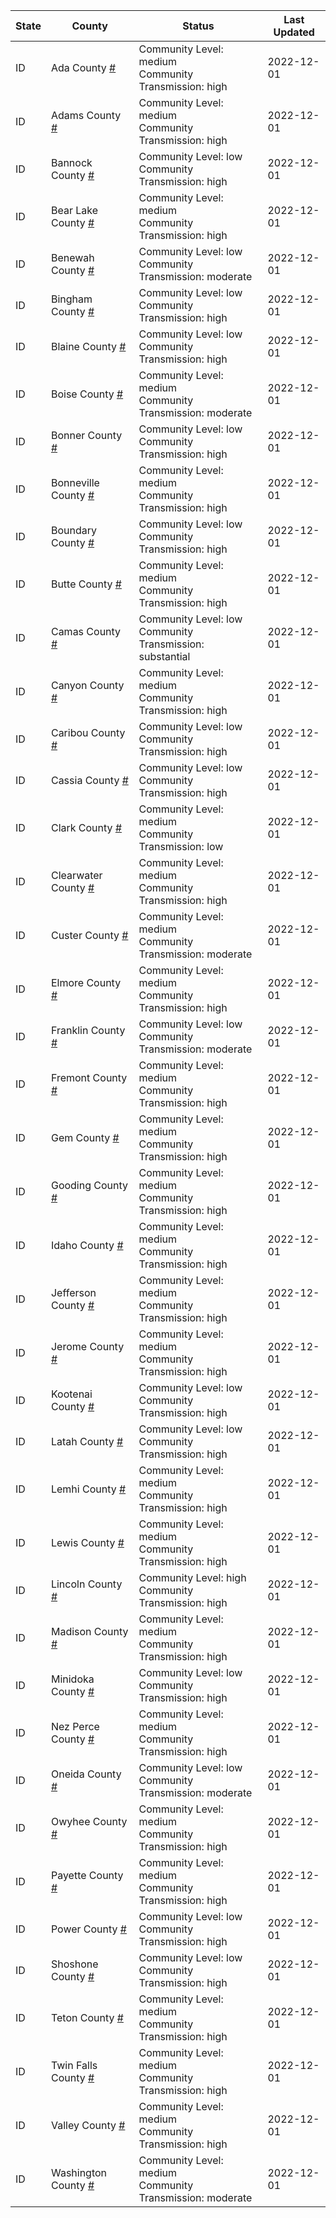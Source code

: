 State | County | Status | Last Updated
--- | --- | --- | --- 
ID | Ada County <a href="#ada_county">#</a> | <a name="ada_county"></a>Community Level: medium<br/>Community Transmission: high | 2022-12-01
ID | Adams County <a href="#adams_county">#</a> | <a name="adams_county"></a>Community Level: medium<br/>Community Transmission: high | 2022-12-01
ID | Bannock County <a href="#bannock_county">#</a> | <a name="bannock_county"></a>Community Level: low<br/>Community Transmission: high | 2022-12-01
ID | Bear Lake County <a href="#bear_lake_county">#</a> | <a name="bear_lake_county"></a>Community Level: medium<br/>Community Transmission: high | 2022-12-01
ID | Benewah County <a href="#benewah_county">#</a> | <a name="benewah_county"></a>Community Level: low<br/>Community Transmission: moderate | 2022-12-01
ID | Bingham County <a href="#bingham_county">#</a> | <a name="bingham_county"></a>Community Level: low<br/>Community Transmission: high | 2022-12-01
ID | Blaine County <a href="#blaine_county">#</a> | <a name="blaine_county"></a>Community Level: low<br/>Community Transmission: high | 2022-12-01
ID | Boise County <a href="#boise_county">#</a> | <a name="boise_county"></a>Community Level: medium<br/>Community Transmission: moderate | 2022-12-01
ID | Bonner County <a href="#bonner_county">#</a> | <a name="bonner_county"></a>Community Level: low<br/>Community Transmission: high | 2022-12-01
ID | Bonneville County <a href="#bonneville_county">#</a> | <a name="bonneville_county"></a>Community Level: medium<br/>Community Transmission: high | 2022-12-01
ID | Boundary County <a href="#boundary_county">#</a> | <a name="boundary_county"></a>Community Level: low<br/>Community Transmission: high | 2022-12-01
ID | Butte County <a href="#butte_county">#</a> | <a name="butte_county"></a>Community Level: medium<br/>Community Transmission: high | 2022-12-01
ID | Camas County <a href="#camas_county">#</a> | <a name="camas_county"></a>Community Level: low<br/>Community Transmission: substantial | 2022-12-01
ID | Canyon County <a href="#canyon_county">#</a> | <a name="canyon_county"></a>Community Level: medium<br/>Community Transmission: high | 2022-12-01
ID | Caribou County <a href="#caribou_county">#</a> | <a name="caribou_county"></a>Community Level: low<br/>Community Transmission: high | 2022-12-01
ID | Cassia County <a href="#cassia_county">#</a> | <a name="cassia_county"></a>Community Level: low<br/>Community Transmission: high | 2022-12-01
ID | Clark County <a href="#clark_county">#</a> | <a name="clark_county"></a>Community Level: medium<br/>Community Transmission: low | 2022-12-01
ID | Clearwater County <a href="#clearwater_county">#</a> | <a name="clearwater_county"></a>Community Level: medium<br/>Community Transmission: high | 2022-12-01
ID | Custer County <a href="#custer_county">#</a> | <a name="custer_county"></a>Community Level: medium<br/>Community Transmission: moderate | 2022-12-01
ID | Elmore County <a href="#elmore_county">#</a> | <a name="elmore_county"></a>Community Level: medium<br/>Community Transmission: high | 2022-12-01
ID | Franklin County <a href="#franklin_county">#</a> | <a name="franklin_county"></a>Community Level: low<br/>Community Transmission: moderate | 2022-12-01
ID | Fremont County <a href="#fremont_county">#</a> | <a name="fremont_county"></a>Community Level: medium<br/>Community Transmission: high | 2022-12-01
ID | Gem County <a href="#gem_county">#</a> | <a name="gem_county"></a>Community Level: medium<br/>Community Transmission: high | 2022-12-01
ID | Gooding County <a href="#gooding_county">#</a> | <a name="gooding_county"></a>Community Level: medium<br/>Community Transmission: high | 2022-12-01
ID | Idaho County <a href="#idaho_county">#</a> | <a name="idaho_county"></a>Community Level: medium<br/>Community Transmission: high | 2022-12-01
ID | Jefferson County <a href="#jefferson_county">#</a> | <a name="jefferson_county"></a>Community Level: medium<br/>Community Transmission: high | 2022-12-01
ID | Jerome County <a href="#jerome_county">#</a> | <a name="jerome_county"></a>Community Level: medium<br/>Community Transmission: high | 2022-12-01
ID | Kootenai County <a href="#kootenai_county">#</a> | <a name="kootenai_county"></a>Community Level: low<br/>Community Transmission: high | 2022-12-01
ID | Latah County <a href="#latah_county">#</a> | <a name="latah_county"></a>Community Level: low<br/>Community Transmission: high | 2022-12-01
ID | Lemhi County <a href="#lemhi_county">#</a> | <a name="lemhi_county"></a>Community Level: medium<br/>Community Transmission: high | 2022-12-01
ID | Lewis County <a href="#lewis_county">#</a> | <a name="lewis_county"></a>Community Level: medium<br/>Community Transmission: high | 2022-12-01
ID | Lincoln County <a href="#lincoln_county">#</a> | <a name="lincoln_county"></a>Community Level: high<br/>Community Transmission: high | 2022-12-01
ID | Madison County <a href="#madison_county">#</a> | <a name="madison_county"></a>Community Level: medium<br/>Community Transmission: high | 2022-12-01
ID | Minidoka County <a href="#minidoka_county">#</a> | <a name="minidoka_county"></a>Community Level: low<br/>Community Transmission: high | 2022-12-01
ID | Nez Perce County <a href="#nez_perce_county">#</a> | <a name="nez_perce_county"></a>Community Level: medium<br/>Community Transmission: high | 2022-12-01
ID | Oneida County <a href="#oneida_county">#</a> | <a name="oneida_county"></a>Community Level: low<br/>Community Transmission: moderate | 2022-12-01
ID | Owyhee County <a href="#owyhee_county">#</a> | <a name="owyhee_county"></a>Community Level: medium<br/>Community Transmission: high | 2022-12-01
ID | Payette County <a href="#payette_county">#</a> | <a name="payette_county"></a>Community Level: medium<br/>Community Transmission: high | 2022-12-01
ID | Power County <a href="#power_county">#</a> | <a name="power_county"></a>Community Level: low<br/>Community Transmission: high | 2022-12-01
ID | Shoshone County <a href="#shoshone_county">#</a> | <a name="shoshone_county"></a>Community Level: low<br/>Community Transmission: high | 2022-12-01
ID | Teton County <a href="#teton_county">#</a> | <a name="teton_county"></a>Community Level: medium<br/>Community Transmission: high | 2022-12-01
ID | Twin Falls County <a href="#twin_falls_county">#</a> | <a name="twin_falls_county"></a>Community Level: medium<br/>Community Transmission: high | 2022-12-01
ID | Valley County <a href="#valley_county">#</a> | <a name="valley_county"></a>Community Level: medium<br/>Community Transmission: high | 2022-12-01
ID | Washington County <a href="#washington_county">#</a> | <a name="washington_county"></a>Community Level: medium<br/>Community Transmission: moderate | 2022-12-01
